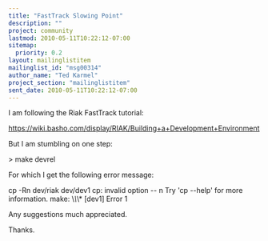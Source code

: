 ```yaml
---
title: "FastTrack Slowing Point"
description: ""
project: community
lastmod: 2010-05-11T10:22:12-07:00
sitemap:
  priority: 0.2
layout: mailinglistitem
mailinglist_id: "msg00314"
author_name: "Ted Karmel"
project_section: "mailinglistitem"
sent_date: 2010-05-11T10:22:12-07:00
---
```



I am following the Riak FastTrack tutorial:

https://wiki.basho.com/display/RIAK/Building+a+Development+Environment

But I am stumbling on one step:

&gt; make devrel

For which I get the following error message:

cp -Rn dev/riak dev/dev1
cp: invalid option -- n
Try 'cp --help' for more information.
make: \\*\\*\\* [dev1] Error 1


Any suggestions much appreciated.

Thanks.

